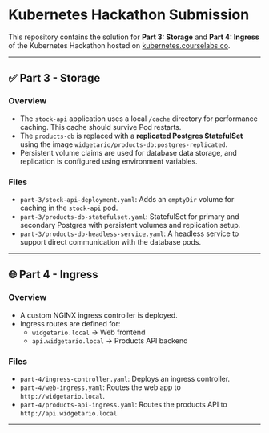 # Kubernetes Hackathon Submission

This repository contains the solution for **Part 3: Storage** and **Part 4: Ingress** of the Kubernetes Hackathon hosted on [kubernetes.courselabs.co](https://kubernetes.courselabs.co/hackathon/).

---

## ✅ Part 3 - Storage

### Overview
- The `stock-api` application uses a local `/cache` directory for performance caching. This cache should survive Pod restarts.
- The `products-db` is replaced with a **replicated Postgres StatefulSet** using the image `widgetario/products-db:postgres-replicated`.
- Persistent volume claims are used for database data storage, and replication is configured using environment variables.

### Files
- `part-3/stock-api-deployment.yaml`: Adds an `emptyDir` volume for caching in the `stock-api` pod.
- `part-3/products-db-statefulset.yaml`: StatefulSet for primary and secondary Postgres with persistent volumes and replication setup.
- `part-3/products-db-headless-service.yaml`: A headless service to support direct communication with the database pods.

---

## 🌐 Part 4 - Ingress

### Overview
- A custom NGINX ingress controller is deployed.
- Ingress routes are defined for:
  - `widgetario.local` → Web frontend
  - `api.widgetario.local` → Products API backend

### Files
- `part-4/ingress-controller.yaml`: Deploys an ingress controller.
- `part-4/web-ingress.yaml`: Routes the web app to `http://widgetario.local`.
- `part-4/products-api-ingress.yaml`: Routes the products API to `http://api.widgetario.local`.

---


